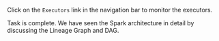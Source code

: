 Click on the `Executors` link in the navigation bar to monitor the executors.

Task is complete. We have seen the Spark architecture in detail by discussing the Lineage Graph and DAG.